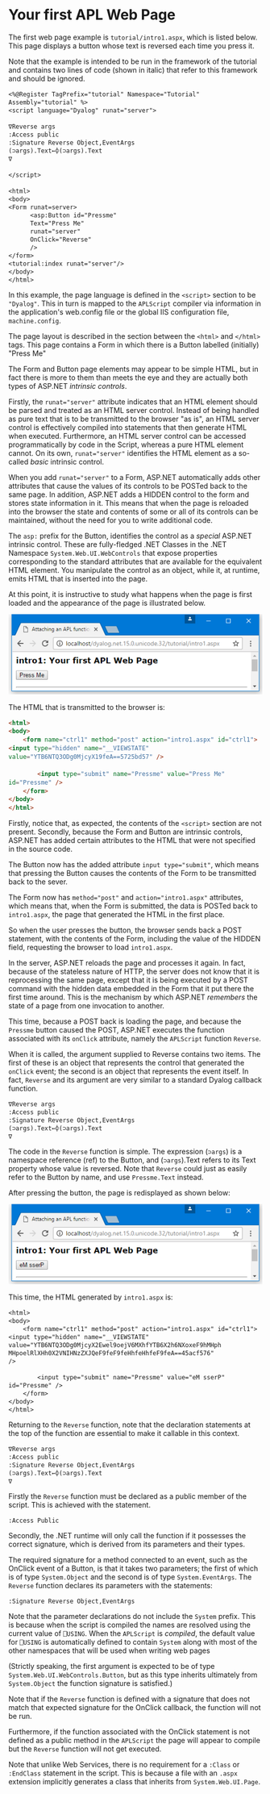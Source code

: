 <h1 class="heading"><span class="name">Your first APL Web Page</span></h1>

The first web page example is `tutorial/intro1.aspx`, which is listed below. This page displays a button whose text is reversed each time you press it.

Note that the example is intended to be run in the framework of the tutorial and contains two lines of code (shown in italic) that refer to this framework and should be ignored.
```
<%@Register TagPrefix="tutorial" Namespace="Tutorial" Assembly="tutorial" %>
<script language="Dyalog" runat="server">
 
∇Reverse args
:Access public
:Signature Reverse Object,EventArgs
(⊃args).Text←⌽(⊃args).Text
∇
 
</script>
 
<html>
<body>
<Form runat=server>
      <asp:Button id="Pressme" 
      Text="Press Me"
      runat="server"
      OnClick="Reverse" 
      />
</form>
<tutorial:index runat="server"/>
</body>
</html>
```

In this example, the page language is defined in the `<script>` section to be `"Dyalog"`. This in turn is mapped to the `APLScript` compiler via information in the application's web.config file or the global IIS configuration file, `machine.config`.

The page layout is described in the section between the `<html>` and `</html>` tags. This page contains a Form in which there is a Button labelled (initially) "Press Me"

The Form and Button page elements may appear to be simple HTML, but in fact there is more to them than meets the eye and they are actually both types of ASP.NET *intrinsic controls*.

Firstly, the `runat="server"` attribute indicates that an HTML element should be parsed and treated as an HTML server control. Instead of being handled as pure text that is to be transmitted to the browser "as is", an HTML server control is effectively compiled into statements that then generate HTML when executed. Furthermore, an HTML server control can be accessed programmatically by code in the Script, whereas a pure HTML element cannot. On its own, `runat="server"` identifies the HTML element as a so-called *basic* intrinsic control.

When you add `runat="server"` to a Form, ASP.NET automatically adds other attributes that cause the values of its controls to be POSTed back to the same page. In addition, ASP.NET adds a HIDDEN control to the form and stores state information in it. This means that when the page is reloaded into the browser the state and contents of some or all of its controls can be maintained, without the need for you to write additional code.

The `asp:` prefix for the Button, identifies the control as a *special* ASP.NET intrinsic control. These are fully-fledged .NET Classes in the .NET Namespace `System.Web.UI.WebControls` that expose properties corresponding to the standard attributes that are available for the equivalent HTML element. You manipulate the control as an object, while it, at runtime, emits HTML that is inserted into the page.

At this point, it is instructive to study what happens when the page is first loaded and the appearance of the page is illustrated below.

![](../img/intro1-1.png)

The HTML that is transmitted to the browser is:
```html
<html>
<body>
	<form name="ctrl1" method="post" action="intro1.aspx" id="ctrl1">
<input type="hidden" name="__VIEWSTATE"
value="YTB6NTQ3ODg0MjcyX19feA==5725bd57" />

		<input type="submit" name="Pressme" value="Press Me"
id="Pressme" />
	</form>
</body>
</html>

```

Firstly, notice that, as expected, the contents of the `<script>` section are not present. Secondly, because the Form and Button are intrinsic controls, ASP.NET has added certain attributes to the HTML that were not specified in the source code.

The Button now has the added attribute `input type="submit"`, which means that pressing the Button causes the contents of the Form to be transmitted back to the sever.

The Form now has `method="post"` and `action="intro1.aspx"` attributes, which means that, when the Form is submitted, the data is POSTed back to `intro1.aspx`, the page that generated the HTML in the first place.

So when the user presses the button, the browser sends back a POST statement, with the contents of the Form, including the value of the HIDDEN field, requesting the browser to load `intro1.aspx`.

In the server, ASP.NET reloads the page and processes it again. In fact, because of the stateless nature of HTTP, the server does not know that it is reprocessing the same page, except that it is being executed by a POST command with the hidden data embedded in the Form that it put there the first time around. This is the mechanism by which ASP.NET *remembers* the state of a page from one invocation to another.

This time, because a POST back is loading the page, and because the `Pressme` button caused the POST, ASP.NET executes the function associated with its `onClick` attribute, namely the `APLScript` function `Reverse`.

When it is called, the argument supplied to Reverse contains two items. The first of these is an object that represents the control that generated the `onClick` event; the second is an object that represents the event itself. In fact, `Reverse` and its argument are very similar to a standard Dyalog callback function.

```apl
∇Reverse args
:Access public
:Signature Reverse Object,EventArgs
(⊃args).Text←⌽(⊃args).Text
∇
```

The code in the `Reverse` function is simple. The expression (`⊃args`) is a namespace reference (ref) to the Button, and (`⊃args`).Text refers to its Text property whose value is reversed. Note that `Reverse` could just as easily refer to the Button by name, and use `Pressme.Text` instead.

After pressing the button, the page is redisplayed as shown below:

![](../img/intro1-2.png)

This time, the HTML generated by `intro1.aspx` is:
```apl
<html>
<body>
	<form name="ctrl1" method="post" action="intro1.aspx" id="ctrl1">
<input type="hidden" name="__VIEWSTATE"
value="YTB6NTQ3ODg0MjcyX2Ewel9oejV6MXhfYTB6X2h6NXoxeF9hMHph
MHpoelRlXHh0X2VNIHNzZXJQeF9feF9feHhfeHhfeF9feA==45acf576"
/>

		<input type="submit" name="Pressme" value="eM sserP"
id="Pressme" />
	</form>
</body>
</html>

```

Returning to the `Reverse` function, note that the declaration statements at the top of the function are essential to make it callable in this context.

```apl
∇Reverse args
:Access public
:Signature Reverse Object,EventArgs
(⊃args).Text←⌽(⊃args).Text
∇
```

Firstly the `Reverse` function must be declared as a public member of the script. This is achieved with the statement.
```apl
:Access Public
```

Secondly, the .NET runtime will only call the function if it possesses the correct signature, which is derived from its parameters and their types.

The required signature for a method connected to an event, such as the OnClick event of a Button, is that it takes two parameters; the first of which is of type `System.Object` and the second is of type `System.EventArgs`. The `Reverse` function declares its parameters with the statements:
```apl
:Signature Reverse Object,EventArgs
```

Note that the parameter declarations do not include the `System` prefix. This is because when the script is compiled the names are resolved using the current value of `⎕USING`. When the `APLScript` is *compiled*, the default value for `⎕USING` is automatically defined to contain `System` along with most of the other namespaces that will be used when writing web pages

(Strictly speaking, the first argument is expected to be of type `System.Web.UI.WebControls.Button`, but as this type inherits ultimately from `System.Object` the function signature is satisfied.)

Note that if the `Reverse` function is defined with a signature that does not match that expected signature for the OnClick callback, the function will not be run.

Furthermore, if the function associated with the OnClick statement is not defined as a public method in the `APLScript` the page will appear to compile but the `Reverse` function will not get executed.

Note that unlike Web Services, there is no requirement for a `:Class` or `:EndClass` statement in the script. This is because a file with an `.aspx` extension implicitly generates a class that inherits from `System.Web.UI.Page`.
